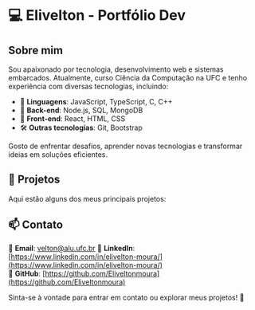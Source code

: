 # 💻 Elivelton - Portfólio Dev

## Sobre mim

Sou apaixonado por tecnologia, desenvolvimento web e sistemas embarcados. Atualmente, curso Ciência da Computação na UFC e tenho experiência com diversas tecnologias, incluindo:

- 🔹 **Linguagens**: JavaScript, TypeScript, C, C++
- 🚀 **Back-end**: Node.js, SQL, MongoDB
- 🎨 **Front-end**: React, HTML, CSS
- 🛠️ **Outras tecnologias**: Git, Bootstrap

Gosto de enfrentar desafios, aprender novas tecnologias e transformar ideias em soluções eficientes.

## 🚀 Projetos
Aqui estão alguns dos meus principais projetos:


## 📫 Contato
📧 **Email**:  velton@alu.ufc.br 
🔗 **LinkedIn**: [https://www.linkedin.com/in/elivelton-moura/](https://www.linkedin.com/in/elivelton-moura/)  
🐙 **GitHub**: [https://github.com/Eliveltonmoura](https://github.com/Eliveltonmoura)

Sinta-se à vontade para entrar em contato ou explorar meus projetos! 🚀

